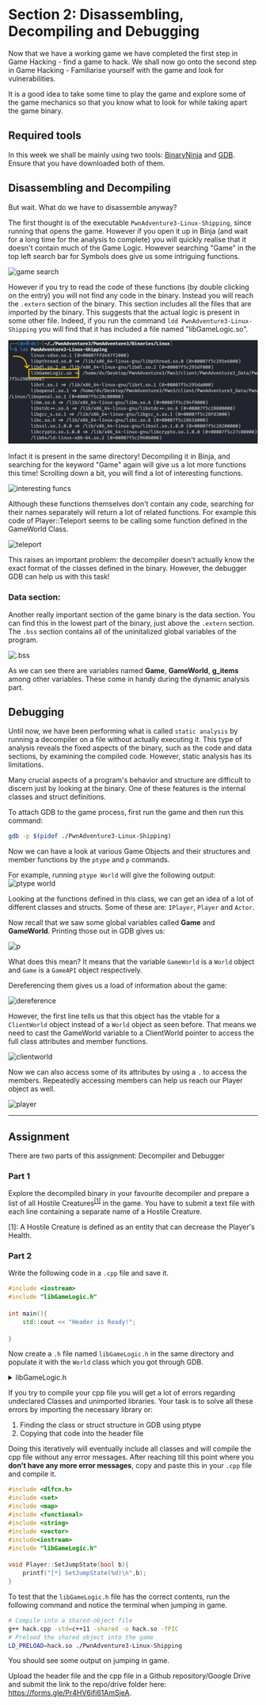 # Section 2: Disassembling, Decompiling and Debugging

Now that we have a working game we have completed the first step in Game Hacking - find a game to hack. We shall now go onto the second step in Game Hacking - Familiarise yourself with the game and look for vulnerabilities.

It is a good idea to take some time to play the game and explore some of the game mechanics so that you know what to look for while taking apart the game binary.

## Required tools

In this week we shall be mainly using two tools: [BinaryNinja](https://binary.ninja/free/) and [GDB](https://github.com/pwndbg/pwndbg). Ensure that you have downloaded both of them.

## Disassembling and Decompiling

But wait. What do we have to disassemble anyway? 

The first thought is of the executable `PwnAdventure3-Linux-Shipping`, since running that opens the game. However if you open it up in Binja (and wait for a long time for the analysis to complete) you will quickly realise that it doesn't contain much of the Game Logic. However searching "Game" in the top left search bar for Symbols does give us some intriguing functions.

![game search](https://imgur.com/PEWsDA6.png) 

However if you try to read the code of these functions (by double clicking on the entry) you will not find any code in the binary. Instead you will reach the `.extern` section of the binary. This section includes all the files that are imported by the binary. This suggests that the actual logic is present in some other file. Indeed, if you run the command `ldd PwnAdventure3-Linux-Shipping` you will find that it has included a file named "libGameLogic.so".

![libgamelogic](Screenshot_2024-06-06_20-57-06-mh.png)

Infact it is present in the same directory! Decompiling it in Binja, and searching for the keyword "Game" again will give us a lot more functions this time! Scrolling down a bit, you will find a lot of interesting functions.

![interesting funcs](https://imgur.com/aeY94qf.png)

Although these functions themselves don't contain any code, searching for their names separately will return a lot of related functions. For example this code of Player::Teleport seems to be calling some function defined in the GameWorld Class.

![teleport](https://imgur.com/H2QK12d.png)

This raises an important problem: the decompiler doesn't actually know the exact format of the classes defined in the binary. However, the debugger GDB can help us with this task!

### Data section:
Another really important section of the game binary is the data section. You can find this in the lowest part of the binary, just above the `.extern` section. The `.bss` section contains all of the uninitalized global variables of the program. 

![.bss](https://imgur.com/7zrRX4c.png)

As we can see there are variables named **Game**, **GameWorld**, **g_items** among other variables. These come in handy during the dynamic analysis part.

## Debugging

Until now, we have been performing what is called `static analysis` by running a decompiler on a file without actually executing it. This type of analysis reveals the fixed aspects of the binary, such as the code and data sections, by examining the compiled code. However, static analysis has its limitations.

Many crucial aspects of a program's behavior and structure are difficult to discern just by looking at the binary. One of these features is the internal classes and struct definitions.

To attach GDB to the game process, first run the game and then run this command:

```bash
gdb -p $(pidof ./PwnAdventure3-Linux-Shipping)
```

Now we can have a look at various Game Objects and their structures and member functions by the `ptype` and `p` commands.

For example, running `ptype World` will give the following output:
![ptype world](https://imgur.com/X8RRzCJ.png)

Looking at the functions defined in this class, we can get an idea of a lot of different classes and structs. Some of these are: `IPlayer`, `Player` and `Actor`. 

Now recall that we saw some global variables called **Game** and **GameWorld**. Printing those out in GDB gives us:

![p](https://imgur.com/LhuzzQ7.png)

What does this mean?
It means that the variable `GameWorld` is a `World` object and `Game` is a `GameAPI` object respectively.

Dereferencing them gives us a load of information about the game:

![dereference](https://imgur.com/8MqEO7F.png)

However, the first line tells us that this object has the vtable for a `ClientWorld` object instead of a `World` object as seen before. That means we need to cast the GameWorld variable to a ClientWorld pointer to access the full class attributes and member functions. 

![clientworld](https://imgur.com/sE9Poxc.png)

Now we can also access some of its attributes by using a `.` to access the members. Repeatedly accessing members can help us reach our Player object as well.

![player](https://imgur.com/ruFvcTx.png)

------



## Assignment

There are two parts of this assignment: Decompiler and Debugger

### Part 1

Explore the decompiled binary in your favourite decompiler and prepare a list of all Hostile Creatures<sup id="fnref1"><a href="#fn1" title="Jump to footnote">[1]</a></sup> in the game. You have to submit a text file with each line containing a separate name of a Hostile Creature.

<a id="fn1"></a>
[1]: A Hostile Creature is defined as an entity that can decrease the Player's Health.

### Part 2

Write the following code in a `.cpp` file and save it.

```cpp
#include <iostream>
#include "libGameLogic.h"

int main(){
    std::cout << "Header is Ready!";

}
```

Now create a `.h` file named `libGameLogic.h` in the same directory and populate it with the `World` class which you got through GDB.

<details>
  <summary>libGameLogic.h</summary>

  ```cpp
  class World {
  public:
    std::set<ActorRef<IPlayer>> m_players;
    std::set<ActorRef<IActor>> m_actors;
    std::map<unsigned int, ActorRef<IActor>> m_actorsById;
    ILocalPlayer *m_localPlayer;
    uint32_t m_nextId;
    std::map<const char*, AIZone*> m_aiZones;

    void AddActorToWorld(Actor *);
    void AddActorToWorldWithId(uint32_t, Actor *);
    void SendEventToAllPlayers(const WriteStream &);
    void SendEventToAllPlayersExcept(Player *, const WriteStream &);
  public:
    World(void);
    virtual ~World(void);
    virtual void Tick(float);
    virtual bool HasLocalPlayer(void);
    ILocalPlayer * GetLocalPlayer(void);
    virtual bool IsAuthority(void);
    virtual void AddLocalPlayer(Player *, ILocalPlayer *);
    virtual void AddRemotePlayer(Player *);
    virtual void AddRemotePlayerWithId(uint32_t, Player *);
    virtual void RemovePlayer(Player *);
    virtual void Use(Player *, Actor *);
    virtual void Activate(Player *, IItem *);
    virtual void Reload(Player *);
    virtual void Jump(bool);
    virtual void Sprint(bool);
    virtual void FireRequest(bool);
    virtual void TransitionToNPCState(Player *, const std::string &);
    virtual void BuyItem(Player *, Actor *, IItem *, uint32_t);
    virtual void SellItem(Player *, Actor *, IItem *, uint32_t);
    virtual void Respawn(Player *);
    virtual void Teleport(Player *, const std::string &);
    virtual void Chat(Player *, const std::string &);
    virtual void FastTravel(Player *, const std::string &, const std::string &);
    virtual void SetPvPDesired(Player *, bool);
    virtual void SubmitDLCKey(Player *, const std::string &);
    virtual void SetCircuitInputs(Player *, const std::string &, uint32_t);
    virtual void SendAddItemEvent(Player *, IItem *, uint32_t);
    virtual void SendRemoveItemEvent(Player *, IItem *, uint32_t);
    virtual void SendLoadedAmmoEvent(Player *, IItem *, uint32_t);
    virtual void SendPickedUpEvent(Player *, const std::string &);
    virtual void EquipItem(Player *, uint8_t, IItem *);
    virtual void SetCurrentSlot(Player *, uint8_t);
    virtual void SendEquipItemEvent(Player *, uint8_t, IItem *);
    virtual void SendCurrentSlotEvent(Player *, uint8_t);
    virtual void SetCurrentQuest(Player *, IQuest *);
    virtual void SendSetCurrentQuestEvent(Player *, IQuest *);
    virtual void SendStartQuestEvent(Player *, IQuest *);
    virtual void SendAdvanceQuestToStateEvent(Player *, IQuest *, IQuestState *);
    virtual void SendCompleteQuestEvent(Player *, IQuest *);
    virtual void SendHealthUpdateEvent(Actor *, int32_t);
    virtual void SendManaUpdateEvent(Player *, int32_t);
    virtual void SendCountdownUpdateEvent(Player *, int32_t);
    virtual void SendPvPCountdownUpdateEvent(Player *, bool, int32_t);
    virtual void SendPvPEnableEvent(Player *, bool);
    virtual void SendStateEvent(Actor *, const std::string &, bool);
    virtual void SendTriggerEvent(Actor *, const std::string &, Actor *, bool);
    virtual void SendFireBulletsEvent(Actor *, IItem *, const Vector3 &, uint32_t, float);
    virtual void SendDisplayEvent(Player *, const std::string &, const std::string &);
    virtual void SendNPCConversationStateEvent(Player *, Actor *, const std::string &);
    virtual void SendNPCConversationEndEvent(Player *);
    virtual void SendNPCShopEvent(Player *, Actor *);
    virtual void SendRespawnEvent(Player *, const Vector3 &, const Rotation &);
    virtual void SendTeleportEvent(Actor *, const Vector3 &, const Rotation &);
    virtual void SendRelativeTeleportEvent(Actor *, const Vector3 &);
    virtual void SendReloadEvent(Player *, IItem *, IItem *, uint32_t);
    virtual void SendPlayerJoinedEvent(Player *);
    virtual void SendPlayerLeftEvent(Player *);
    virtual void SendPlayerItemEvent(Player *);
    virtual void SendActorSpawnEvent(Actor *);
    virtual void SendActorDestroyEvent(Actor *);
    virtual void SendExistingPlayerEvent(Player *, Player *);
    virtual void SendExistingActorEvent(Player *, Actor *);
    virtual void SendChatEvent(Player *, const std::string &);
    virtual void SendKillEvent(Player *, Actor *, IItem *);
    virtual void SendCircuitOutputEvent(Player *, const std::string &, uint32_t, const std::vector<std::allocator<bool>> &);
    virtual void SendActorPositionEvents(Player *);
    virtual void SendRegionChangeEvent(Player *, const std::string &);
    virtual void SendLastHitByItemEvent(Player *, IItem *);
    bool SpawnActor(Actor *, const Vector3 &, const Rotation &);
    bool SpawnActorAtNamedLocation(Actor *, const char *);
    void SpawnActorWithId(uint32_t, Actor *, const Vector3 &, const Rotation &);
    void DestroyActor(Actor *);
    void SendSpawnEventsForExistingActors(Player *);
    void AddAIZone(AIZone *);
    AIZone * GetAIZone(const std::string &);
    void OnPlayerEnteredAIZone(const std::string &);
    void OnPlayerLeftAIZone(const std::string &);
    std::vector<IPlayer*> GetPlayersInRadius(const Vector3 &, float);
    std::vector<Projectile*> GetProjectilesInRadius(const Vector3 &, float);
    Actor * GetActorById(uint32_t);
    void RemoveAllActorsExceptPlayer(Player *);
    void ChangeActorId(Player *, uint32_t);
    bool IsPlayerAlreadyConnected(uint32_t);
};
  ```
</details>

If you try to compile your cpp file you will get a lot of errors regarding undeclared Classes and unimported libraries. Your task is to solve all these errors by importing the necessary library or:
1. Finding the class or struct structure in GDB using ptype
2. Copying that code into the header file <br>

Doing this iteratively will eventually include all classes and will compile the cpp file without any error messages. 
After reaching till this point where you **don't have any more error messages**, copy and paste this in your `.cpp` file and compile it.

```cpp
#include <dlfcn.h>
#include <set>
#include <map>
#include <functional>
#include <string>
#include <vector>
#include<iostream>
#include "libGameLogic.h"

void Player::SetJumpState(bool b){
    printf("[*] SetJumpState(%d)\n",b);
}
```

To test that the `libGameLogic.h` file has the correct contents, run the following command and notice the terminal when jumping in game.

```bash
# Compile into a shared-object file
g++ hack.cpp -std=c++11 -shared -o hack.so -fPIC
# Preload the shared object into the game
LD_PRELOAD=hack.so ./PwnAdventure3-Linux-Shipping
```

You should see some output on jumping in game.

Upload the header file and the cpp file in a Github repository/Google Drive and submit the link to the repo/drive folder here: https://forms.gle/Pr4HV6ifi61AmSjeA.